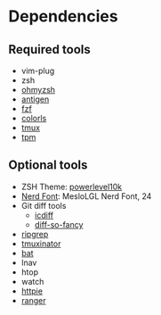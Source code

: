 # Dependencies

## Required tools

- vim-plug
- zsh
- [ohmyzsh](https://github.com/ohmyzsh/ohmyzsh)
- [antigen](https://github.com/zsh-users/antigen)
- [fzf](https://github.com/junegunn/fzf)
- [colorls](https://github.com/athityakumar/colorls)
- [tmux](https://github.com/tmux/tmux)
- [tpm](https://github.com/tmux-plugins/tpm)

## Optional tools

- ZSH Theme: [powerlevel10k](https://github.com/romkatv/powerlevel10k)
- [Nerd Font](https://github.com/ryanoasis/nerd-fonts): MesloLGL Nerd Font, 24
- Git diff tools
  - [icdiff](https://github.com/jeffkaufman/icdiff)
  - [diff-so-fancy](https://github.com/jeffkaufman/icdiff)
- [ripgrep](https://github.com/BurntSushi/ripgrep)
- [tmuxinator](https://github.com/tmuxinator/tmuxinator)
- [bat](https://github.com/sharkdp/bat)
- lnav
- htop
- watch
- [httpie](https://github.com/httpie/httpie)
- [ranger](https://github.com/ranger/ranger)

